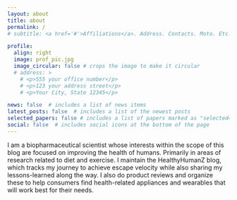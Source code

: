 ```yaml
---
layout: about
title: about
permalink: /
# subtitle: <a href='#'>Affiliations</a>. Address. Contacts. Moto. Etc.

profile:
  align: right
  image: prof_pic.jpg
  image_circular: false # crops the image to make it circular
  # address: >
    # <p>555 your office number</p>
    # <p>123 your address street</p>
    # <p>Your City, State 12345</p>

news: false  # includes a list of news items
latest_posts: false  # includes a list of the newest posts
selected_papers: false # includes a list of papers marked as "selected={true}"
social: false  # includes social icons at the bottom of the page
---
```


I am a biopharmaceutical scientist whose interests within the scope of this blog are focused on improving the health of humans. Primarily in areas of research related to diet and exercise. I maintain the HealthyHumanZ blog, which tracks my journey to achieve escape velocity while also sharing my lessons-learned along the way. I also do product reviews and organize these to help consumers find health-related appliances and wearables that will work best for their needs.